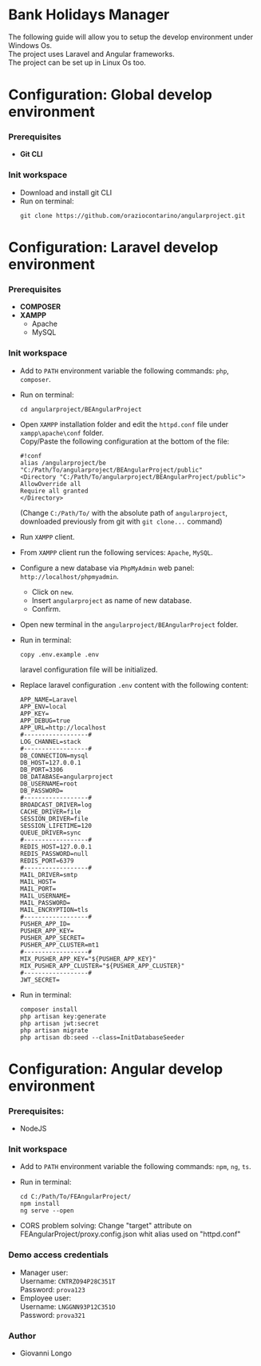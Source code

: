 # Bank Holidays Manager  
The following guide will allow you to setup the develop environment under Windows Os.  
The project uses Laravel and Angular frameworks.  
The project can be set up in Linux Os too.  

# Configuration: Global develop environment  
### Prerequisites  
- **Git CLI**  
### Init workspace  
- Download and install git CLI  
- Run on terminal:  
  ```  
  git clone https://github.com/oraziocontarino/angularproject.git  
  ```  
  
# Configuration: Laravel develop environment  
### Prerequisites    
- **COMPOSER**  
- **XAMPP** 
  - Apache  
  - MySQL  
  
### Init workspace
- Add to `PATH` environment variable the following commands: `php`, `composer`.
- Run on terminal:  
  
  ```  
  cd angularproject/BEAngularProject  
  ```  

- Open `XAMPP` installation folder and edit the `httpd.conf` file under `xampp\apache\conf` folder.  
Copy/Paste the following configuration at the bottom of the file:  

    ```  
    #!conf  
    alias /angularproject/be "C:/Path/To/angularproject/BEAngularProject/public"  
    <Directory "C:/Path/To/angularproject/BEAngularProject/public">  
    AllowOverride all  
    Require all granted  
    </Directory>  
    ```
    (Change `C:/Path/To/` with the absolute path of `angularproject`, downloaded previously from git with `git clone...` command)  
  
- Run `XAMPP` client.
- From `XAMPP` client run the following services: `Apache`, `MySQL`.
- Configure a new database via `PhpMyAdmin` web panel: `http://localhost/phpmyadmin`.  
    - Click on `new`.  
    - Insert `angularproject` as name of new database.  
    - Confirm.  
- Open new terminal in the `angularproject/BEAngularProject` folder.  
- Run in terminal:  
  
  ```  
  copy .env.example .env  
  ```  
  
  laravel configuration file will be initialized.   
- Replace laravel configuration `.env` content with the following content:  
  
    ```  
    APP_NAME=Laravel
    APP_ENV=local
    APP_KEY=
    APP_DEBUG=true
    APP_URL=http://localhost
    #------------------#
    LOG_CHANNEL=stack
    #------------------#
    DB_CONNECTION=mysql
    DB_HOST=127.0.0.1
    DB_PORT=3306
    DB_DATABASE=angularproject
    DB_USERNAME=root
    DB_PASSWORD=
    #------------------#
    BROADCAST_DRIVER=log
    CACHE_DRIVER=file
    SESSION_DRIVER=file
    SESSION_LIFETIME=120
    QUEUE_DRIVER=sync
    #------------------#
    REDIS_HOST=127.0.0.1
    REDIS_PASSWORD=null
    REDIS_PORT=6379
    #------------------#
    MAIL_DRIVER=smtp
    MAIL_HOST=
    MAIL_PORT=
    MAIL_USERNAME=
    MAIL_PASSWORD=
    MAIL_ENCRYPTION=tls
    #------------------#
    PUSHER_APP_ID=
    PUSHER_APP_KEY=
    PUSHER_APP_SECRET=
    PUSHER_APP_CLUSTER=mt1
    #------------------#
    MIX_PUSHER_APP_KEY="${PUSHER_APP_KEY}"
    MIX_PUSHER_APP_CLUSTER="${PUSHER_APP_CLUSTER}"
    #------------------#
    JWT_SECRET=
    ```

- Run in terminal:  

  ```  
  composer install  
  php artisan key:generate  
  php artisan jwt:secret  
  php artisan migrate  
  php artisan db:seed --class=InitDatabaseSeeder  
  ```  

# Configuration: Angular develop environment  
### Prerequisites:  
- NodeJS   
### Init workspace  
- Add to `PATH` environment variable the following commands: `npm`, `ng`, `ts`.  
- Run in terminal:  

  ```  
  cd C:/Path/To/FEAngularProject/  
  npm install  
  ng serve --open  
  ```  
- CORS problem solving: Change "target" attribute on FEAngularProject/proxy.config.json whit alias used on "httpd.conf"

### Demo access credentials  
- Manager user:  
  Username: `CNTRZO94P28C351T`  
  Password: `prova123`  
- Employee user:  
  Username: `LNGGNN93P12C351O`  
  Password: `prova321`  
  
### Author
- Giovanni Longo
